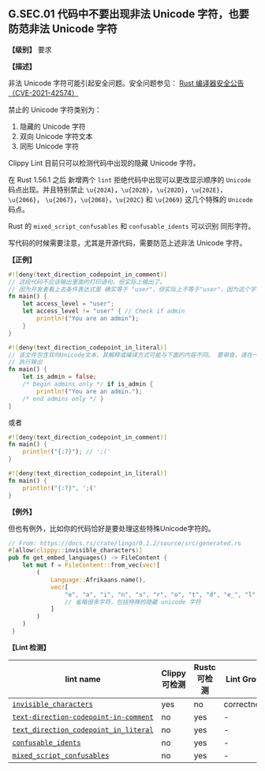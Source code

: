 ## G.SEC.01  代码中不要出现非法 Unicode 字符，也要防范非法 Unicode 字符

**【级别】** 要求

**【描述】**

非法 Unicode 字符可能引起安全问题。安全问题参见： [Rust 编译器安全公告（CVE-2021-42574）](https://blog.rust-lang.org/2021/11/01/cve-2021-42574.html) 

禁止的 Unicode 字符类别为：

1. 隐藏的 Unicode 字符
2. 双向 Unicode 字符文本
3. 同形 Unicode 字符

Clippy Lint 目前只可以检测代码中出现的隐藏 Unicode 字符。

在 Rust 1.56.1 之后 新增两个 `lint` 拒绝代码中出现可以更改显示顺序的 `Unicode` 码点出现。并且特别禁止 `\u{202A}`，`\u{202B}`，`\u{202D}`，`\u{202E}`，`\u{2066}`， `\u{2067}`，`\u{2068}`，`\u{202C}` 和 `\u{2069}` 这几个特殊的 `Unicode` 码点。

Rust 的 `mixed_script_confusables` 和 `confusable_idents` 可以识别 同形字符。 

写代码的时候需要注意，尤其是开源代码，需要防范上述非法 Unicode 字符。

**【正例】**

```rust
#![deny(text_direction_codepoint_in_comment)]
// 这段代码不应该输出里面的打印语句，但实际上输出了。
// 因为开发者看上去条件表达式里 确实等于 "user"，但实际上不等于"user"，因为这个字符串里被加了隐藏字符。
fn main() {
    let access_level = "user";
    let access_level != "user" { // Check if admin
        println!("You are an admin");
    }
}

#![deny(text_direction_codepoint_in_literal)]
// 该文件包含双向Unicode文本，其解释或编译方式可能与下面的内容不同。 要审查，请在一个能显示隐藏的Unicode字符的编辑器中打开该文件。
// 执行输出
fn main() {
    let is_admin = false;
    /* begin admins only */ if is_admin {
        println!("You are an admin.");
    /* end admins only */ }
}
```

或者

```rust
#![deny(text_direction_codepoint_in_comment)]
fn main() {
    println!("{:?}"); // '‮');
}

#![deny(text_direction_codepoint_in_literal)]
fn main() {
    println!("{:?}", '‮');
}
```

**【例外】**

但也有例外，比如你的代码恰好是要处理这些特殊Unicode字符的。

```rust
// From: https://docs.rs/crate/lingo/0.1.2/source/src/generated.rs
#[allow(clippy::invisible_characters)]
pub fn get_embed_languages() -> FileContent {
    let mut f = FileContent::from_vec(vec![
        (
            Language::Afrikaans.name(),
            vec![
                "e", "a", "i", "n", "s", "r", "o", "t", "d", "e_", "l", "k", "g", "ie", "n_",
                // 省略很多字符，包括特殊的隐藏 unicode 字符
            ]
        )
    )
 }
```

**【Lint 检测】**

| lint name                                                    | Clippy 可检测 | Rustc 可检测 | Lint Group  | level |
| ------------------------------------------------------------ | ------------- | ------------ | ----------- | ----- |
| [`invisible_characters`](https://rust-lang.github.io/rust-clippy/master/#invisible_characters) | yes           | no           | correctness | deny  |
| [`text-direction-codepoint-in-comment`](https://doc.rust-lang.org/rustc/lints/listing/deny-by-default.html#text-direction-codepoint-in-comment) | no            | yes          | -           | deny  |
| [`text_direction_codepoint_in_literal`](https://doc.rust-lang.org/rustc/lints/listing/deny-by-default.html#text-direction-codepoint-in-literal) | no            | yes          | -           | deny  |
| [`confusable_idents`](https://doc.rust-lang.org/rustc/lints/listing/warn-by-default.html#confusable-idents) | no            | yes          | -           | warn  |
| [`mixed_script_confusables`](https://doc.rust-lang.org/rustc/lints/listing/warn-by-default.html#mixed-script-confusables) | no            | yes          | -           | warn  |
